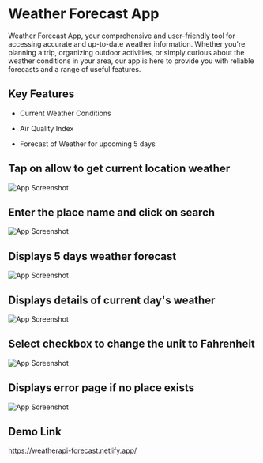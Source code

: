 
# Weather Forecast App

Weather Forecast App, your comprehensive and user-friendly tool for accessing accurate and up-to-date weather information. Whether you're planning a trip, organizing outdoor activities, or simply curious about the weather conditions in your area, our app is here to provide you with reliable forecasts and a range of useful features.


## Key Features

- Current Weather Conditions

- Air Quality Index

- Forecast of Weather for upcoming 5  days


## Tap on allow to get current location weather

![App Screenshot](https://github.com/Ragul333/WeatherApi/assets/63944210/8151c975-f19b-45c9-b26d-fe3f339349d9)


## Enter the place name and click on search 

![App Screenshot](https://github.com/Ragul333/WeatherApi/assets/63944210/24da7cf0-10f1-4872-af03-38deae8891ff)

## Displays 5 days weather forecast

![App Screenshot](https://github.com/Ragul333/WeatherApi/assets/63944210/be6c8607-4424-4e52-8a13-c14b958617a8)

## Displays details of current day's weather

![App Screenshot](https://github.com/Ragul333/WeatherApi/assets/63944210/f64ce271-6b67-4c64-8983-66bdd691930e)


## Select checkbox to change the unit to Fahrenheit 

![App Screenshot](https://github.com/Ragul333/WeatherApi/assets/63944210/b62b46df-a44a-4c68-b167-fbb5803372ed)

## Displays error page if no place exists

![App Screenshot](https://github.com/Ragul333/WeatherApi/assets/63944210/6f607004-8f44-4dc2-9863-1c84edef7258)


## Demo Link

https://weatherapi-forecast.netlify.app/

